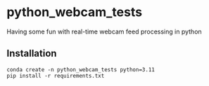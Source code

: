 # python_webcam_tests
Having some fun with real-time webcam feed processing in python


## Installation

```
conda create -n python_webcam_tests python=3.11
pip install -r requirements.txt
```
